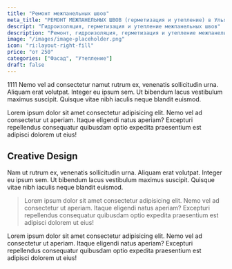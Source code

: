 ```yaml
---
title: "Ремонт межпанельных швов"
meta_title: "РЕМОНТ МЕЖПАНЕЛЬНЫХ ШВОВ (герметизация и утепление) в Ульяновске"
descript: "Гидроизоляция, герметизация и утепление межпанельных швов"
description: "Ремонт, гидроизоляция, герметизация и утепление межпанельных швов в панельном доме альпинистами в Ульяновске вы можете заказать по тел.: +7 937 275 83 13"
image: "/images/image-placeholder.png"
icon: "ri:layout-right-fill"
price: "от 250"
categories: ["Фасад", "Утепление"]
draft: false
---
```


1111 Nemo vel ad consectetur namut rutrum ex, venenatis sollicitudin urna. Aliquam erat volutpat. Integer eu ipsum sem. Ut bibendum lacus vestibulum maximus suscipit. Quisque vitae nibh iaculis neque blandit euismod.

Lorem ipsum dolor sit amet consectetur adipisicing elit. Nemo vel ad consectetur ut aperiam. Itaque eligendi natus aperiam? Excepturi repellendus consequatur quibusdam optio expedita praesentium est adipisci dolorem ut eius!

## Creative Design

Nam ut rutrum ex, venenatis sollicitudin urna. Aliquam erat volutpat. Integer eu ipsum sem. Ut bibendum lacus vestibulum maximus suscipit. Quisque vitae nibh iaculis neque blandit euismod.

> Lorem ipsum dolor sit amet consectetur adipisicing elit. Nemo vel ad consectetur ut aperiam. Itaque eligendi natus aperiam? Excepturi repellendus consequatur quibusdam optio expedita praesentium est adipisci dolorem ut eius!

Lorem ipsum dolor sit amet consectetur adipisicing elit. Nemo vel ad consectetur ut aperiam. Itaque eligendi natus aperiam? Excepturi repellendus consequatur quibusdam optio expedita praesentium est adipisci dolorem ut eius!
